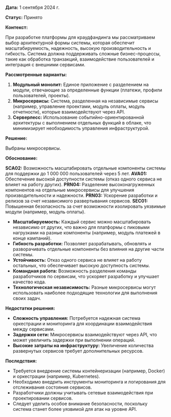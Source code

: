 **Дата:** 1 сентября 2024 г.

**Статус:** Принято

**Контекст:**

При разработке платформы для краудфандинга мы рассматриваем выбор архитектурной формы системы, 
которая обеспечит масштабируемость, надежность, высокую производительность и гибкость. 
Система должна поддерживать сложные бизнес-процессы, такие как обработка транзакций, 
взаимодействие пользователей и интеграция с внешними сервисами.

**Рассмотренные варианты:**

1. **Модульный монолит:** Единое приложение с разделением на модули, отвечающие за определенные функции (платежи, профили пользователей, проекты).
2. **Микросервисы:** Система, разделенная на независимые сервисы (например, управление проектами, модуль оплаты, модуль отчетности), которые взаимодействуют через API.
3. **Серверлесс:** Использование событийно-ориентированной архитектуры с выполнением отдельных функций в облаке, что минимизирует необходимость управления инфраструктурой.

**Решение:**

Выбраны микросервисы.

**Обоснование:**

**SCA02:** Возможность масштабировать отдельные компоненты системы для поддержки до 1 000 000 пользователей через 5 лет.
**AVA01:** Обеспечение высокой доступности системы (отказ одного сервиса не влияет на работу других).
**PRN04:** Разделение высоконагруженных компонентов на отдельные микросервисы для улучшения производительности и надежности.
**PRN03:** Ускорение разработки и релизов за счет независимого развертывания сервисов.
**SEC01:** Повышенная безопасность за счет возможности изолировать уязвимые модули (например, модуль оплаты).

- **Масштабируемость:** Каждый сервис можно масштабировать независимо от других, что важно для платформы с пиковыми нагрузками на разные компоненты (например, модуль платежей в конце кампаний).
- **Гибкость разработки:** Позволяет разрабатывать, обновлять и разворачивать отдельные компоненты без влияния на другие части системы.
- **Устойчивость:** Отказ одного сервиса не влияет на работу остальных, что обеспечивает высокую доступность системы.
- **Командная работа:** Возможность разделения команды разработчиков по сервисам, что ускоряет разработку и улучшает качество кода.
- **Технологическая независимость:** Разные микросервисы могут использовать наиболее подходящие технологии для выполнения своих задач.

**Недостатки решения:**

- **Сложность управления:** Потребуется надежная система оркестрации и мониторинга для координации взаимодействия между сервисами.
- **Задержки сети:** Микросервисы взаимодействуют через API, что может увеличить задержки при выполнении операций.
- **Высокие затраты на инфраструктуру:** Увеличение количества развернутых сервисов требует дополнительных ресурсов.

**Последствия:**

- Требуется внедрение системы контейнеризации (например, Docker) и оркестрации (например, Kubernetes).
- Необходимо внедрить инструменты мониторинга и логирования для отслеживания состояния сервисов.
- Разработчики должны учитывать сетевые взаимодействия при проектировании сервисов.
- Следует уделить особое внимание безопасности, поскольку система станет более уязвимой для атак на уровне API.